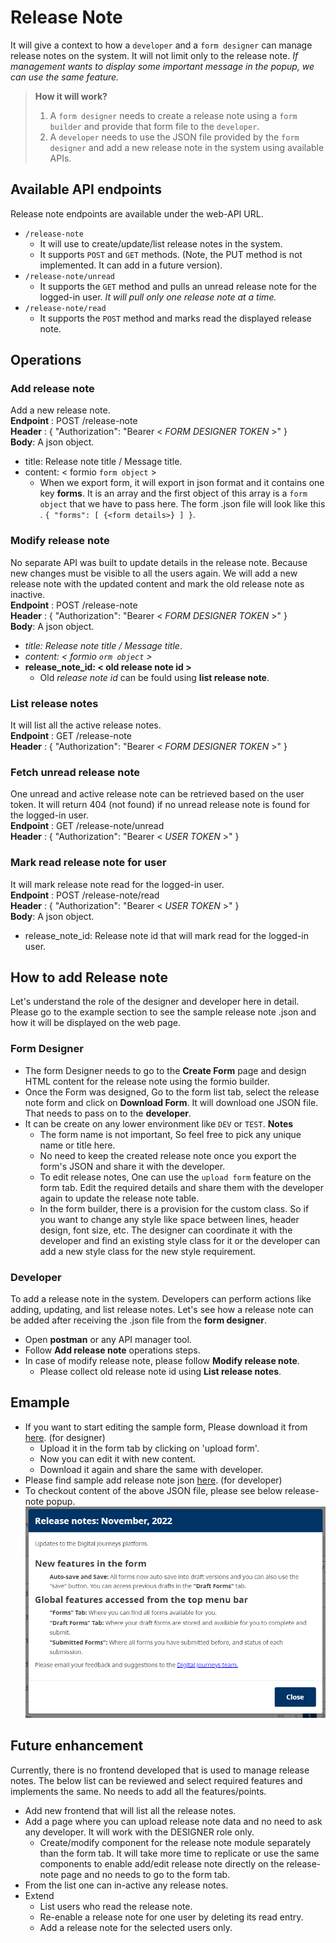 # Release Note
It will give a context to how a `developer` and a `form designer` can manage release notes on the system. It will not limit only to the release note. *If management wants to display some important message in the popup, we can use the same feature.*

>**How it will work?**
>1. A `form designer` needs to create a release note using a `form builder` and provide that form file to the `developer`.
>2. A `developer` needs to use the JSON file provided by the `form designer` and add a new release note in the system using available APIs.


## Available API endpoints
Release note endpoints are available under the web-API URL.
- `/release-note`
	- It will use to create/update/list release notes in the system.
	- It supports `POST` and `GET` methods. (Note, the PUT method is not implemented. It can add in a future version).
- `/release-note/unread`
	- It supports the `GET` method and pulls an unread release note for the logged-in user.
	*It will pull only one release note at a time.*
- `/release-note/read`
	- It supports the `POST` method and marks read the displayed release note.

## Operations
### Add release note
Add a new release note.  
**Endpoint** : POST /release-note  
**Header** : { "Authorization": "Bearer < *FORM DESIGNER TOKEN* >" }  
**Body**: A json object.
- title: Release note title / Message title.
- content: < formio `form object` >
	- When we export form, it will export in json format and it contains one key **forms**. It is an array and the first object of this array is a `form object` that we have to pass here. The form .json file will look like this . `{ "forms": [ {<form details>} ] }`.

### Modify release note
No separate API was built to update details in the release note. Because new changes must be visible to all the users again. We will add a new release note with the updated content and mark the old release note as inactive.  
**Endpoint** : POST /release-note  
**Header** : { "Authorization": "Bearer < *FORM DESIGNER TOKEN* >" }  
**Body**: A json object.
- *title: Release note title / Message title*.
- *content: < formio `orm object` >*
- **release_note_id: < old release note id >**
	- Old *release note id* can be fould using **list release note**.

### List release notes
It will list all the active release notes.  
**Endpoint** : GET /release-note  
**Header** : { "Authorization": "Bearer < *FORM DESIGNER TOKEN* >" }

### Fetch unread release note
One unread and active release note can be retrieved based on the user token. It will return 404 (not found) if no unread release note is found for the logged-in user.  
**Endpoint** : GET /release-note/unread  
**Header** : { "Authorization": "Bearer < *USER TOKEN* >" }  

### Mark read release note for user
It will mark release note read for the logged-in user.  
**Endpoint** : POST /release-note/read  
**Header** : { "Authorization": "Bearer < *USER TOKEN* >" }  
**Body**: A json object.
- release_note_id: Release note id that will mark read for the logged-in user.


## How to add Release note
Let&apos;s understand the role of the designer and developer here in detail. Please go to the example section to see the sample release note .json and how it will be displayed on the web page.

### Form Designer
- The form Designer needs to go to the **Create Form** page and design HTML content for the release note using the formio builder.
- Once the Form was designed, Go to the form list tab, select the release note form and click on **Download Form**. It will download one JSON file. That needs to pass on to the **developer**.
- It can be create on any lower environment like `DEV` or `TEST`.
	 **Notes**
	- The form name is not important, So feel free to pick any unique name or title here.
	- No need to keep the created release note once you export the form&apos;s JSON and share it with the developer.
	- To edit release notes, One can use the `upload form` feature on the form tab. Edit the required details and share them with the developer again to update the release note table.
	- In the form builder, there is a provision for the custom class. So if you want to change any style like space between lines, header design, font size, etc. The designer can coordinate it with the developer and find an existing style class for it or the developer can add a new style class for the new style requirement.

### Developer
To add a release note in the system. Developers can perform actions like adding, updating, and list release notes. Let&apos;s see how a release note can be added after receiving the .json file from the **form designer**.
- Open **postman** or any API manager tool.
- Follow **Add release note** operations steps.
- In case of modify release note, please follow **Modify release note**.
	- Please collect old release note id using **List release notes**.

## Emample
- If you want to start editing the sample form, Please download it from [here](form-release-note.json). (for designer)
    - Upload it in the form tab by clicking on 'upload form'.
    - Now you can edit it with new content.
    - Download it again and share the same with developer.
- Please find sample add release note json [here](add-release-note.json). (for developer)
- To checkout content of the above JSON file, please see below release-note popup.
![](ReleaseNote.PNG)

## Future enhancement
Currently, there is no frontend developed that is used to manage release notes. The below list can be reviewed and select required features and implements the same. No needs to add all the features/points.
- Add new frontend that will list all the release notes.
- Add a page where you can upload release note data and no need to ask any developer. It will work with the DESIGNER role only.
	- Create/modify component for the release note module separately than the form tab. It will take more time to replicate or use the same components to enable add/edit release note directly on the release-note page and no needs to go to the form tab.
- From the list one can in-active any release notes.
- Extend
	- List users who read the release note.
	- Re-enable a release note for one user by deleting its read entry.
	- Add a release note for the selected users only.
